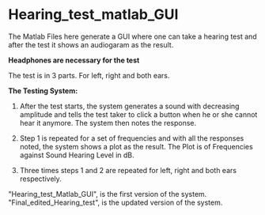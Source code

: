 # Hearing_test_matlab_GUI

The Matlab Files here generate a GUI where one can take a hearing test and after the test it shows an audiogaram as the result.

**Headphones are necessary for the test**

The test is in 3 parts. For left, right and both ears.

**The Testing System:**
1. After the test starts, the system generates a sound with decreasing amplitude and tells the test taker 
to click a button when he or she cannot hear it anymore. The system then notes the response.

2. Step 1 is repeated for a set of frequencies and with all the responses noted, the system 
shows a plot as the result. The Plot is of Frequencies against Sound Hearing Level in dB.

3. Three times steps 1 and 2 are repeated for left, right and both ears respectively.

"Hearing_test_Matlab_GUI", is the first version of the system.
"Final_edited_Hearing_test", is the updated version of the system.
